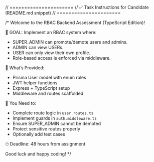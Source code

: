 // ======================
// ✅ Task Instructions for Candidate (README.md snippet)
// ======================

/*
Welcome to the RBAC Backend Assessment (TypeScript Edition)!

🚀 GOAL:
Implement an RBAC system where:
- SUPER_ADMIN can promote/demote users and admins.
- ADMIN can view USERs.
- USER can only view their own profile.
- Role-based access is enforced via middleware.

🔧 What’s Provided:
- Prisma User model with enum roles
- JWT helper functions
- Express + TypeScript setup
- Middleware and routes scaffolded

🧠 You Need to:
- Complete route logic in `user.routes.ts`
- Implement guards in `auth.middleware.ts`
- Ensure SUPER_ADMIN cannot be demoted
- Protect sensitive routes properly
- Optionally add test cases

⏱ Deadline: 48 hours from assignment

Good luck and happy coding!
*/
